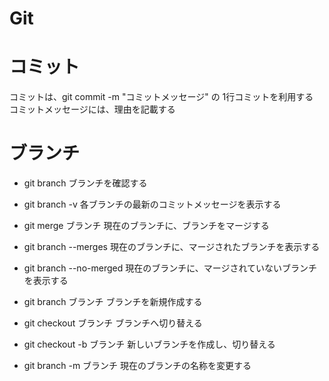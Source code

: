 # Git

# コミット
コミットは、git commit -m "コミットメッセージ"   の 1行コミットを利用する
コミットメッセージには、理由を記載する

# ブランチ

- git branch
ブランチを確認する



- git branch -v
各ブランチの最新のコミットメッセージを表示する

- git merge ブランチ
現在のブランチに、ブランチをマージする

- git branch --merges
現在のブランチに、マージされたブランチを表示する

- git branch --no-merged
現在のブランチに、マージされていないブランチを表示する


- git branch ブランチ
ブランチを新規作成する

- git checkout ブランチ
ブランチへ切り替える

- git checkout -b ブランチ
新しいブランチを作成し、切り替える

- git branch -m ブランチ
現在のブランチの名称を変更する

